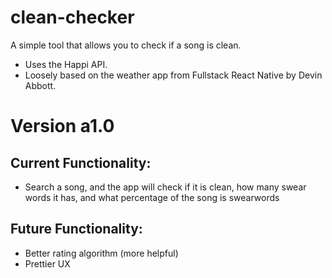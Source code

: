 # clean-checker
A simple tool that allows you to check if a song is clean.

 - Uses the Happi API. 
 - Loosely based on the weather app from Fullstack React Native by Devin Abbott. 
 
# Version a1.0 
## Current Functionality: 
 - Search a song, and the app will check if it is clean, how many swear words it has, and what percentage of the song is swearwords 
## Future Functionality: 
 - Better rating algorithm (more helpful) 
 - Prettier UX
